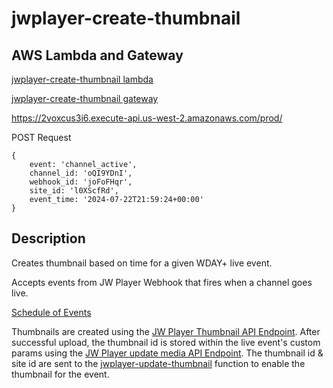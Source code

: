 # jwplayer-create-thumbnail

## AWS Lambda and Gateway

[jwplayer-create-thumbnail lambda](https://us-west-2.console.aws.amazon.com/lambda/home?region=us-west-2#/functions/jwplayer-create-thumbnail?tab=code)

[jwplayer-create-thumbnail gateway](https://us-west-2.console.aws.amazon.com/apigateway/main/onboard?region=us-west-2&url=https%3A%2F%2Fus-west-2.console.aws.amazon.com%2Fapigateway%2Fhome%3Fregion%3Dus-west-2%23%2Fapis%2F2voxcus3i6%2Fresources%2Fqcr7p6d2cc%2Fmethods%2FPOST)

https://2voxcus3i6.execute-api.us-west-2.amazonaws.com/prod/

POST Request

```
{
    event: 'channel_active',
    channel_id: 'oQI9YDnI',
    webhook_id: 'joFoFHqr',
    site_id: 'l0XScfRd',
    event_time: '2024-07-22T21:59:24+00:00'
}
```

## Description

Creates thumbnail based on time for a given WDAY+ live event.

Accepts events from JW Player Webhook that fires when a channel goes live.

[Schedule of Events](https://fccdigital.atlassian.net/issues/MKT-867?jql=text%20~%20%22wday%20thumbnail%2A%22)

Thumbnails are created using the [JW Player Thumbnail API Endpoint](https://docs.jwplayer.com/platform/reference/post_v2-sites-site-id-thumbnails). After successful upload, the thumbnail id is stored within the live event's custom params using the [JW Player update media API Endpoint](https://docs.jwplayer.com/platform/reference/patch_v2-sites-site-id-media-media-id). The thumbnail id & site id are sent to the [jwplayer-update-thumbnail](https://github.com/openfcci/jwplayer-update-thumbnail) function to enable the thumbnail for the event.
